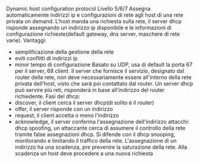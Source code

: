 Dynamic host configuration protocol
Livello 5/6/7
Assegna automaticamente indirizzi ip e configurazioni di rete agli host di una rete privata on demand.
L'host manda una richiesta sulla rete, il server dhcp risponde assegnando un indirizzo ip disponibile e le informazioni di configurazione richieste(default gateway, dns server, maschere di rete varie).
Vantaggi:
- semplificazione della gestione della rete
- eviti conflitti di indirizzi ip
- minor tempo di configurazione
Basato su UDP, usa di default la porta 67 per il server, 68 client.
Il server che fornisce il servizio, designato dal router della rete, non deve necessariamente essere all'interno della rete privata dell'host, visto che sarà poi contattato dal router. Un server dhcp può servire più reti, risponderà in base all'indirizzo del router richiedente.
Fasi del dhcp:
- discover, il client cerca il server dhcp(di solito è il router)
- offer, il server risponde con un indirizzo
- request, il client accetta o meno l'indirizzo
- acknowledge, il server conferma l'assegnazione dell'indirizzo
attacchi: dhcp spoofing, un attaccante cerca di assumere il controllo della rete tramite false assegnazioni dhcp. Si difende con il dhcp snooping, monitorando e limitando il traffico della rete.
L'assegnazione di un indirizzo ha una scadenza, pre prevenire la saturazione della rete. Alla scadenza un host deve procedere a una nuova richiesta